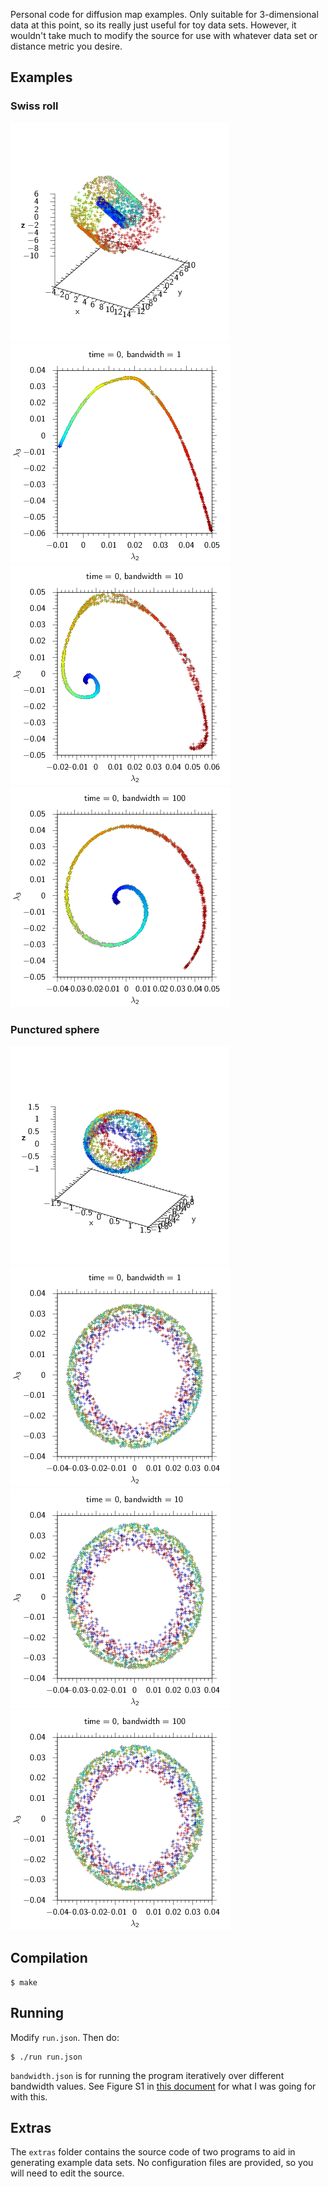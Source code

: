 Personal code for diffusion map examples. Only suitable for 3-dimensional data
at this point, so its really just useful for toy data sets. However, it
wouldn't take much to modify the source for use with whatever data set or
distance metric you desire.

## Examples

### Swiss roll

![Swiss roll dataset](examples/swiss-roll/swissroll.png)
![Diffusion map (eps = 1)](examples/swiss-roll/dmap-1.png)
![Diffusion map (eps = 10)](examples/swiss-roll/dmap-10.png)
![Diffusion map (eps = 100)](examples/swiss-roll/dmap-100.png)

### Punctured sphere

![Punctured sphere dataset](examples/punctured-sphere/puncsphere.png)
![Diffusion map (eps = 1)](examples/punctured-sphere/dmap-1.png)
![Diffusion map (eps = 10)](examples/punctured-sphere/dmap-10.png)
![Diffusion map (eps = 100)](examples/punctured-sphere/dmap-100.png)

## Compilation

    $ make

## Running

Modify `run.json`. Then do:

    $ ./run run.json

`bandwidth.json` is for running the program iteratively over different bandwidth
values. See Figure S1 in [this
document](https://www.pnas.org/cgi/doi/10.1073/pnas.1003293107) for what I was
going for with this.

## Extras

The `extras` folder contains the source code of two programs to aid in
generating example data sets. No configuration files are provided, so you will
need to edit the source.

